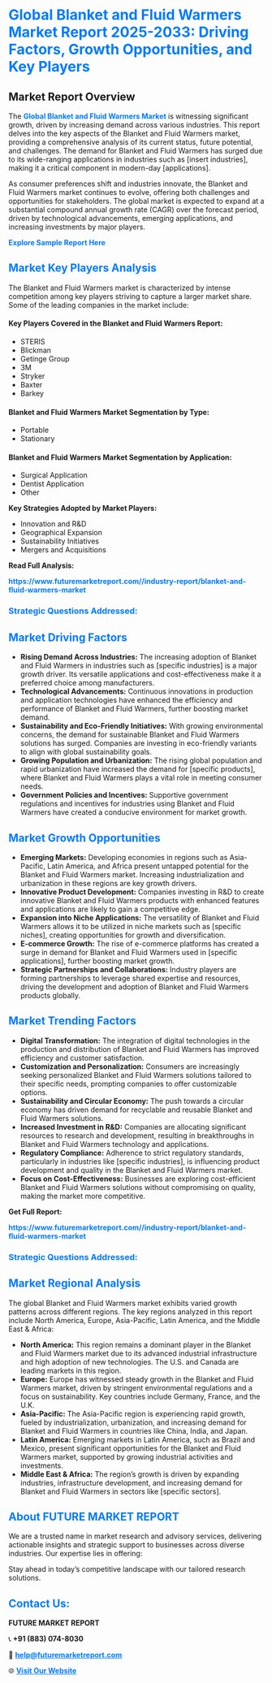 <h1 style="color: #007BFF;">Global Blanket and Fluid Warmers Market Report 2025-2033: Driving Factors, Growth Opportunities, and Key Players</h1>

<section id="overview">
<h2>Market Report Overview</h2>
<p>The <a href="https://www.futuremarketreport.com//industry-report/blanket-and-fluid-warmers-market" style="color: #007BFF; text-decoration: none;"><strong>Global Blanket and Fluid Warmers Market</strong></a> is witnessing significant growth, driven by increasing demand across various industries. This report delves into the key aspects of the Blanket and Fluid Warmers market, providing a comprehensive analysis of its current status, future potential, and challenges. The demand for Blanket and Fluid Warmers has surged due to its wide-ranging applications in industries such as [insert industries], making it a critical component in modern-day [applications].</p>
<p>As consumer preferences shift and industries innovate, the Blanket and Fluid Warmers market continues to evolve, offering both challenges and opportunities for stakeholders. The global market is expected to expand at a substantial compound annual growth rate (CAGR) over the forecast period, driven by technological advancements, emerging applications, and increasing investments by major players.</p>
</section>

<section id="overview">
<p><a href="https://www.futuremarketreport.com//request-sample/reportId=59147" style="color: #007BFF; text-decoration: none;"><strong>Explore Sample Report Here</strong></a></p>
</section>

<section id="key-players">
<h2 style="color: #007BFF;">Market Key Players Analysis</h2>
<p>The Blanket and Fluid Warmers market is characterized by intense competition among key players striving to capture a larger market share. Some of the leading companies in the market include:</p>
<h4>Key Players Covered in the Blanket and Fluid Warmers Report:</h4>
<ul><li>STERIS</li><li>Blickman</li><li>Getinge Group</li><li>3M</li><li>Stryker</li><li>Baxter</li><li>Barkey</li></ul>
<h4>Blanket and Fluid Warmers Market Segmentation by Type:</h4>
<ul><li>Portable</li><li>Stationary</li></ul>

<h4>Blanket and Fluid Warmers Market Segmentation by Application:</h4>
<ul><li>Surgical Application</li><li>Dentist Application</li><li>Other</li></ul>
<p><strong>Key Strategies Adopted by Market Players:</strong></p>
<ul>
<li>Innovation and R&D</li>
<li>Geographical Expansion</li>
<li>Sustainability Initiatives</li>
<li>Mergers and Acquisitions</li>
</ul>
</section>

<section>
<p><strong>Read Full Analysis: </strong></p><a href="https://www.futuremarketreport.com//industry-report/blanket-and-fluid-warmers-market" style="color: #007BFF; text-decoration: none;"><strong>https://www.futuremarketreport.com//industry-report/blanket-and-fluid-warmers-market</strong></a>
<h3 style="color: #007BFF;">Strategic Questions Addressed:</h3>
</section>

<section id="driving-factors">
<h2 style="color: #007BFF;">Market Driving Factors</h2>
<ul>
<li><strong>Rising Demand Across Industries:</strong> The increasing adoption of Blanket and Fluid Warmers in industries such as [specific industries] is a major growth driver. Its versatile applications and cost-effectiveness make it a preferred choice among manufacturers.</li>
<li><strong>Technological Advancements:</strong> Continuous innovations in production and application technologies have enhanced the efficiency and performance of Blanket and Fluid Warmers, further boosting market demand.</li>
<li><strong>Sustainability and Eco-Friendly Initiatives:</strong> With growing environmental concerns, the demand for sustainable Blanket and Fluid Warmers solutions has surged. Companies are investing in eco-friendly variants to align with global sustainability goals.</li>
<li><strong>Growing Population and Urbanization:</strong> The rising global population and rapid urbanization have increased the demand for [specific products], where Blanket and Fluid Warmers plays a vital role in meeting consumer needs.</li>
<li><strong>Government Policies and Incentives:</strong> Supportive government regulations and incentives for industries using Blanket and Fluid Warmers have created a conducive environment for market growth.</li>
</ul>
</section>

<section id="growth-opportunities">
<h2 style="color: #007BFF;">Market Growth Opportunities</h2>
<ul>
<li><strong>Emerging Markets:</strong> Developing economies in regions such as Asia-Pacific, Latin America, and Africa present untapped potential for the Blanket and Fluid Warmers market. Increasing industrialization and urbanization in these regions are key growth drivers.</li>
<li><strong>Innovative Product Development:</strong> Companies investing in R&D to create innovative Blanket and Fluid Warmers products with enhanced features and applications are likely to gain a competitive edge.</li>
<li><strong>Expansion into Niche Applications:</strong> The versatility of Blanket and Fluid Warmers allows it to be utilized in niche markets such as [specific niches], creating opportunities for growth and diversification.</li>
<li><strong>E-commerce Growth:</strong> The rise of e-commerce platforms has created a surge in demand for Blanket and Fluid Warmers used in [specific applications], further boosting market growth.</li>
<li><strong>Strategic Partnerships and Collaborations:</strong> Industry players are forming partnerships to leverage shared expertise and resources, driving the development and adoption of Blanket and Fluid Warmers products globally.</li>
</ul>
</section>

<section id="trending-factors">
<h2 style="color: #007BFF;">Market Trending Factors</h2>
<ul>
<li><strong>Digital Transformation:</strong> The integration of digital technologies in the production and distribution of Blanket and Fluid Warmers has improved efficiency and customer satisfaction.</li>
<li><strong>Customization and Personalization:</strong> Consumers are increasingly seeking personalized Blanket and Fluid Warmers solutions tailored to their specific needs, prompting companies to offer customizable options.</li>
<li><strong>Sustainability and Circular Economy:</strong> The push towards a circular economy has driven demand for recyclable and reusable Blanket and Fluid Warmers solutions.</li>
<li><strong>Increased Investment in R&D:</strong> Companies are allocating significant resources to research and development, resulting in breakthroughs in Blanket and Fluid Warmers technology and applications.</li>
<li><strong>Regulatory Compliance:</strong> Adherence to strict regulatory standards, particularly in industries like [specific industries], is influencing product development and quality in the Blanket and Fluid Warmers market.</li>
<li><strong>Focus on Cost-Effectiveness:</strong> Businesses are exploring cost-efficient Blanket and Fluid Warmers solutions without compromising on quality, making the market more competitive.</li>
</ul>
</section>

<section>
<p><strong>Get Full Report: </strong></p><a href="https://www.futuremarketreport.com//industry-report/blanket-and-fluid-warmers-market" style="color: #007BFF; text-decoration: none;"><strong>https://www.futuremarketreport.com//industry-report/blanket-and-fluid-warmers-market</strong></a>
<h3 style="color: #007BFF;">Strategic Questions Addressed:</h3>
</section>


<section id="regional-analysis">
<h2 style="color: #007BFF;">Market Regional Analysis</h2>
<p>The global Blanket and Fluid Warmers market exhibits varied growth patterns across different regions. The key regions analyzed in this report include North America, Europe, Asia-Pacific, Latin America, and the Middle East & Africa:</p>
<ul>
<li><strong>North America:</strong> This region remains a dominant player in the Blanket and Fluid Warmers market due to its advanced industrial infrastructure and high adoption of new technologies. The U.S. and Canada are leading markets in this region.</li>
<li><strong>Europe:</strong> Europe has witnessed steady growth in the Blanket and Fluid Warmers market, driven by stringent environmental regulations and a focus on sustainability. Key countries include Germany, France, and the U.K.</li>
<li><strong>Asia-Pacific:</strong> The Asia-Pacific region is experiencing rapid growth, fueled by industrialization, urbanization, and increasing demand for Blanket and Fluid Warmers in countries like China, India, and Japan.</li>
<li><strong>Latin America:</strong> Emerging markets in Latin America, such as Brazil and Mexico, present significant opportunities for the Blanket and Fluid Warmers market, supported by growing industrial activities and investments.</li>
<li><strong>Middle East & Africa:</strong> The region’s growth is driven by expanding industries, infrastructure development, and increasing demand for Blanket and Fluid Warmers in sectors like [specific sectors].</li>
</ul>
</section>

<footer>
<h2 style="color: #007BFF;">About FUTURE MARKET REPORT</h2>
<p>We are a trusted name in market research and advisory services, delivering actionable insights and strategic support to businesses across diverse industries. Our expertise lies in offering:</p>

<p>Stay ahead in today’s competitive landscape with our tailored research solutions.</p>

<h2 style="color: #007BFF;">Contact Us:</h2>
<p><strong>FUTURE MARKET REPORT</strong></p>
<p>📞 <strong>+91 (883) 074-8030</strong></p>
<p>📧 <strong><a href="mailto:help@futuremarketreport.com" style="color: #007BFF;">help@futuremarketreport.com</a></strong></p>
<p>🌐 <strong><a href="https://www.futuremarketreport.com/" style="color: #007BFF;">Visit Our Website</a></strong></p>
</footer>
